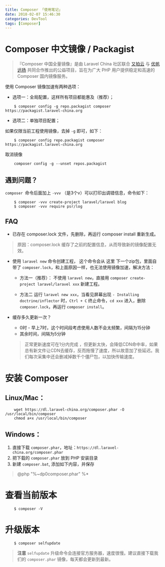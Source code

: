```yaml
---
title: Composer 「使用笔记」
date: 2018-02-07 15:46:30
categories: DevTool
tags: [Composer]
---
```


# Composer 中文镜像 / Packagist 

> 『Composer 中国全量镜像』是由 Laravel China 社区联合 [又拍云](https://www.upyun.com/) 与 [优帆远扬](https://yousails.com/) 共同合作推出的公益项目，旨在为广大 PHP 用户提供稳定和高速的 Composer 国内镜像服务。

<!--more-->

使用 Composer 镜像加速有两种选项：

- 选项一：全局配置，这样所有项目都能惠及（推荐）；

```
    $ composer config -g repo.packagist composer https://packagist.laravel-china.org
```

- 选项二：单独项目配置；

如果仅限当前工程使用镜像，去掉 `-g` 即可，如下：

```
    $ composer config repo.packagist composer https://packagist.laravel-china.org
```

取消镜像

```
    composer config -g --unset repos.packagist
```

## 遇到问题？

`composer `命令后面加上 `-vvv` （是3个v）可以打印出调错信息，命令如下：

```
    $ composer -vvv create-project laravel/laravel blog
    $ composer -vvv require psr/log
```

## FAQ

- 已存在 composer.lock 文件，先删除，再运行 composer install 重新生成。

> 原因：composer.lock 缓存了之前的配置信息，从而导致新的镜像配置无效。

- 使用 `laravel new` 命令创建工程， 这个命令会从 这里 下一个zip包，里面自带了 `composer.lock`，和上面原因一样，也无法使用镜像加速，解决方法：
  
  - 方法一（推荐）：
  不使用 `laravel new`，直接用 `composer create-project laravel/laravel xxx` 新建工程。
  
  - 方法二
  运行 `laravel new xxx`，当看见屏幕出现 `- Installing doctrine/inflector` 时，`Ctrl + C` 终止命令，`cd xxx` 进入，删除 `composer.lock`，再运行 `composer install`。
 
- 缓存多久更新一次？
  - 0时 - 早上7时，这个时间段考虑使用人数不会太频繁，间隔为15分钟
  - 其余时间，间隔为5分钟
  
  > 正常更新速度可在1分内完成 ，但更新太快，会降低CDN命中率，如果总有新文件让CDN去缓存，反而拖慢了速度，所以故意加了些延迟。我们每次采集中还会删减掉数千个僵尸包，以加快传输速度。
  
  
# 安装 Composer

## Linux/Mac：

```
    wget https://dl.laravel-china.org/composer.phar -O /usr/local/bin/composer
    chmod a+x /usr/local/bin/composer
```

## Windows：

1. 直接下载 `composer.phar`，地址：`https://dl.laravel-china.org/composer.phar`
2. 把下载的 `composer.phar` 放到 PHP 安装目录
3. 新建 `composer.bat`, 添加如下内容，并保存

> @php "%~dp0composer.phar" %*

# 查看当前版本

```
    $ composer -V
```

# 升级版本

```
    $ composer selfupdate
```

> **注意** `selfupdate` 升级命令会连接官方服务器，速度很慢。建议直接下载我们的 `composer.phar` 镜像，每天都会更新到最新。